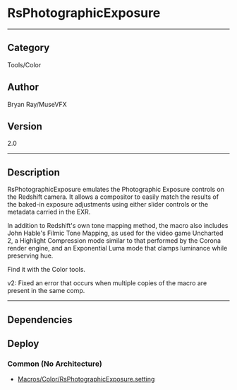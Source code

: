 # RsPhotographicExposure
___

## Category
Tools/Color

## Author
Bryan Ray/MuseVFX

## Version
2.0

___

## Description
<p>RsPhotographicExposure emulates the Photographic Exposure controls on the Redshift camera. It allows a compositor to easily match the results of the baked-in exposure adjustments using either slider controls or the metadata carried in the EXR. </p>

<p>In addition to Redshift's own tone mapping method, the macro also includes John Hable's Filmic Tone Mapping, as used for the video game Uncharted 2, a Highlight Compression mode similar to that performed by the Corona render engine, and an Exponential Luma mode that clamps luminance while preserving hue.</p>

<p>Find it with the Color tools.</p>

<p>v2: Fixed an error that occurs when multiple copies of the macro are present in the same comp.</p>

___

## Dependencies

## Deploy

### Common (No Architecture)

<ul>
<li><a href="https://gitlab.com/WeSuckLess/Reactor/-/blob/master/Atoms/com.MuseVFX.RsPhotographicExposure/Macros/Color/RsPhotographicExposure.setting?ref_type=heads">Macros/Color/RsPhotographicExposure.setting</a></li>
</ul>
